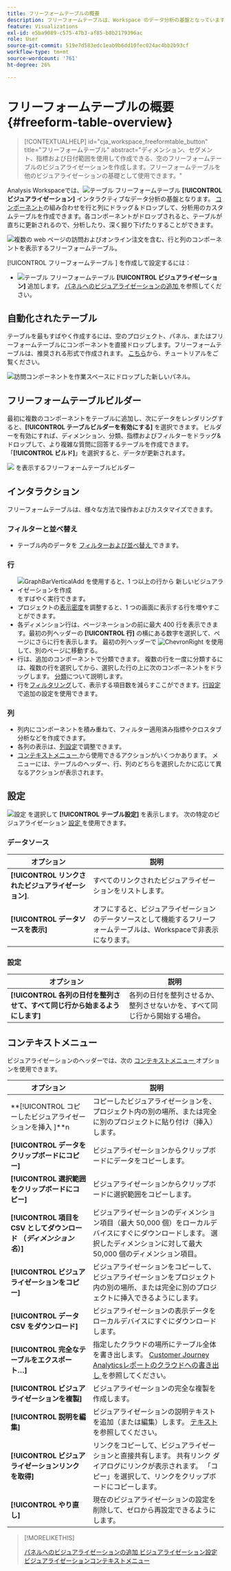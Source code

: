 ```yaml
---
title: フリーフォームテーブルの概要
description: フリーフォームテーブルは、Workspace のデータ分析の基盤となっています。
feature: Visualizations
exl-id: e5ba9089-c575-47b3-af85-b8b2179396ac
role: User
source-git-commit: 519e7d583edc1eab9b6dd10fec024ac4bb2b93cf
workflow-type: tm+mt
source-wordcount: '761'
ht-degree: 26%

---
```


# フリーフォームテーブルの概要 {#freeform-table-overview}

<!-- markdownlint-disable MD034 -->

>[!CONTEXTUALHELP]
>id="cja_workspace_freeformtable_button"
>title="フリーフォームテーブル"
>abstract="ディメンション、セグメント、指標および日付範囲を使用して作成できる、空のフリーフォームテーブルのビジュアライゼーションを作成します。フリーフォームテーブルを他のビジュアライゼーションの基礎として使用できます。"

<!-- markdownlint-enable MD034 -->


Analysis Workspaceでは、![ テーブル ](/help/assets/icons/Table.svg) フリーフォームテーブル **[!UICONTROL ビジュアライゼーション]** インタラクティブなデータ分析の基盤となります。 [コンポーネント](https://experienceleague.adobe.com/en/docs/analytics/analyze/analysis-workspace/components/analysis-workspace-components)の組み合わせを行と列にドラッグ＆ドロップして、分析用のカスタムテーブルを作成できます。各コンポーネントがドロップされると、テーブルが直ちに更新されるので、分析したり、深く掘り下げたりすることができます。

![ 複数の web ページの訪問およびオンライン注文を含む、行と列のコンポーネントを表示するフリーフォームテーブル。](assets/opening-section.png)

[!UICONTROL  フリーフォームテーブル ] を作成して設定するには：

* ![ テーブル ](/help/assets/icons/Table.svg) フリーフォームテーブル **[!UICONTROL ビジュアライゼーション]** 追加します。 [ パネルへのビジュアライゼーションの追加 ](../freeform-analysis-visualizations.md#add-visualizations-to-a-panel) を参照してください。

## 自動化されたテーブル

テーブルを最もすばやく作成するには、空のプロジェクト、パネル、またはフリーフォームテーブルにコンポーネントを直接ドロップします。フリーフォームテーブルは、推奨される形式で作成されます。 [こちら](https://experienceleague.adobe.com/en/docs/analytics-learn/tutorials/analysis-workspace/building-freeform-tables/auto-build-freeform-tables-in-analysis-workspace)から、チュートリアルをご覧ください。

![ 訪問コンポーネントを作業スペースにドロップした新しいパネル。](assets/automated-table.png)

## フリーフォームテーブルビルダー

最初に複数のコンポーネントをテーブルに追加し、次にデータをレンダリングすると、**[!UICONTROL テーブルビルダーを有効にする]** を選択できます。 ビルダーを有効にすれば、ディメンション、分類、指標およびフィルターをドラッグ&amp;ドロップして、より複雑な質問に回答するテーブルを作成できます。 「**[!UICONTROL ビルド]**」を選択すると、データが更新されます。

![](assets/table-builder.png) を表示するフリーフォームテーブルビルダー

## インタラクション

フリーフォームテーブルは、様々な方法で操作およびカスタマイズできます。

### フィルターと並べ替え

* テーブル内のデータを [ フィルターおよび並べ替え ](filter-and-sort.md) できます。

### 行

* ![GraphBarVerticalAdd[ を使用すると、1 つ以上の行から ](../freeform-analysis-visualizations.md#visualize) 新しいビジュアライゼーションを作成 ](/help/assets/icons/GraphBarVerticalAdd.svg) をすばやく実行できます。
* プロジェクトの[表示密度](https://experienceleague.adobe.com/en/docs/analytics/analyze/analysis-workspace/build-workspace-project/view-density)を調整すると、1 つの画面に表示する行を増やすことができます。
* 各ディメンション行は、ページネーションの前に最大 400 行を表示できます。最初の列ヘッダーの **[!UICONTROL 行]** の横にある数字を選択して、ページにさらに行を表示します。 最初の列ヘッダーで ![ChevronRight](/help/assets/icons/ChevronRight.svg) を使用して、別のページに移動する。
* 行は、追加のコンポーネントで分類できます。 複数の行を一度に分類するには、複数の行を選択してから、選択した行の上に次のコンポーネントをドラッグします。 [分類](https://experienceleague.adobe.com/en/docs/analytics/analyze/analysis-workspace/components/dimensions/t-breakdown-fa)について説明します。
* 行を[フィルタリング](https://experienceleague.adobe.com/en/docs/analytics/analyze/analysis-workspace/visualizations/freeform-table/filter-and-sort)して、表示する項目数を減らすここができます。[行設定](https://experienceleague.adobe.com/en/docs/analytics/analyze/analysis-workspace/visualizations/freeform-table/column-row-settings/table-settings)で追加の設定を使用できます。

### 列

* 列内にコンポーネントを積み重ねて、フィルター適用済み指標やクロスタブ分析などを作成できます。
* 各列の表示は、[列設定](https://experienceleague.adobe.com/en/docs/analytics-platform/using/cja-workspace/visualizations/freeform-table/column-row-settings/column-settings)で調整できます。
* [ コンテキストメニュー ](https://experienceleague.adobe.com/en/docs/analytics-learn/tutorials/analysis-workspace/navigating-workspace-projects/right-click-for-workspace-efficiency) から使用できるアクションがいくつかあります。 メニューには、テーブルのヘッダー、行、列のどちらを選択したかに応じて異なるアクションが表示されます。


## 設定

![ 設定 ](/help/assets/icons/Setting.svg) を選択して **[!UICONTROL テーブル設定]** を表示します。 次の特定のビジュアライゼーション [ 設定 ](../freeform-analysis-visualizations.md#settings) を使用できます。

### データソース

| オプション | 説明 |
|---|---|
| **[!UICONTROL リンクされたビジュアライゼーション]**. | すべてのリンクされたビジュアライゼーションをリストします。 |
| **[!UICONTROL データソースを表示]** | オフにすると、ビジュアライゼーションのデータソースとして機能するフリーフォームテーブルは、Workspaceで非表示になります。 |

### 設定

| オプション | 説明 |
|---|---|
| **[!UICONTROL 各列の日付を整列させて、すべて同じ行から始まるようにします]** | 各列の日付を整列させるか、整列させないかを、すべて同じ行から開始する場合。 |


## コンテキストメニュー

ビジュアライゼーションのヘッダーでは、次の [ コンテキストメニュー ](../freeform-analysis-visualizations.md#context-menu) オプションを使用できます。

| オプション | 説明 |
| --- | --- |
| **[!UICONTROL  コピーしたビジュアライゼーションを挿入 ]**n | コピーしたビジュアライゼーションを、プロジェクト内の別の場所、または完全に別のプロジェクトに貼り付け（挿入）します。 |
| **[!UICONTROL データをクリップボードにコピー]** | ビジュアライゼーションからクリップボードにデータをコピーします。 |
| **[!UICONTROL 選択範囲をクリップボードにコピー]** | ビジュアライゼーションからクリップボードに選択範囲をコピーします。 |
| **[!UICONTROL 項目を CSV としてダウンロード （*ディメンション名*）]** | ビジュアライゼーションのディメンション項目（最大 50,000 個）をローカルデバイスにすぐにダウンロードします。 選択したディメンションに対して最大 50,000 個のディメンション項目。 |
| **[!UICONTROL ビジュアライゼーションをコピー]** | ビジュアライゼーションをコピーして、ビジュアライゼーションをプロジェクト内の別の場所、または完全に別のプロジェクトに挿入できるようにします。 |
| **[!UICONTROL データ CSV をダウンロード]** | ビジュアライゼーションの表示データをローカルデバイスにすぐにダウンロードします。 |
| **[!UICONTROL 完全なテーブルをエクスポート…]** | 指定したクラウドの場所にテーブル全体を書き出します。 [Customer Journey Analyticsレポートのクラウドへの書き出し ](../../export/export-cloud.md) を参照してください。 |
| **[!UICONTROL ビジュアライゼーションを複製]** | ビジュアライゼーションの完全な複製を作成します。 |
| **[!UICONTROL 説明を編集]** | ビジュアライゼーションの説明テキストを追加（または編集）します。 [ テキスト ](../text.md) を参照してください。 |
| **[!UICONTROL ビジュアライゼーションリンクを取得]** | リンクをコピーして、ビジュアライゼーションと直接共有します。 共有リンク ダイアログにリンクが表示されます。 「コピー」を選択して、リンクをクリップボードにコピーします。 |
| **[!UICONTROL やり直し]** | 現在のビジュアライゼーションの設定を削除して、ゼロから再設定できるようにします。 |


>[!MORELIKETHIS]
>
>[ パネルへのビジュアライゼーションの追加 ](/help/analysis-workspace/visualizations/freeform-analysis-visualizations.md#add-visualizations-to-a-panel)
>[ビジュアライゼーション設定 ](/help/analysis-workspace/visualizations/freeform-analysis-visualizations.md#settings)
>[ビジュアライゼーションコンテキストメニュー ](/help/analysis-workspace/visualizations/freeform-analysis-visualizations.md#context-menu)
>
